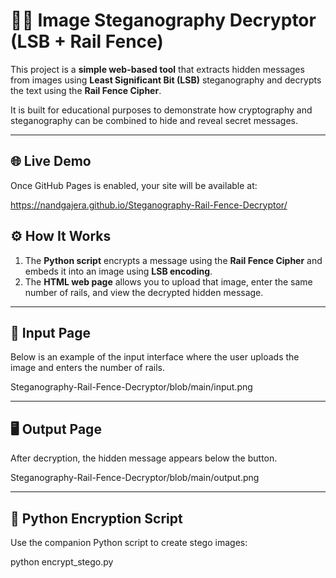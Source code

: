 # 🕵️‍♂️ Image Steganography Decryptor (LSB + Rail Fence)

This project is a **simple web-based tool** that extracts hidden messages from images using **Least Significant Bit (LSB)** steganography and decrypts the text using the **Rail Fence Cipher**.

It is built for educational purposes to demonstrate how cryptography and steganography can be combined to hide and reveal secret messages.

---

## 🌐 Live Demo
Once GitHub Pages is enabled, your site will be available at:

https://nandgajera.github.io/Steganography-Rail-Fence-Decryptor/

## ⚙️ How It Works

1. The **Python script** encrypts a message using the **Rail Fence Cipher** and embeds it into an image using **LSB encoding**.
2. The **HTML web page** allows you to upload that image, enter the same number of rails, and view the decrypted hidden message.

---

## 🧩 Input Page
Below is an example of the input interface where the user uploads the image and enters the number of rails.

Steganography-Rail-Fence-Decryptor/blob/main/input.png

---

## 🖥️ Output Page
After decryption, the hidden message appears below the button.

Steganography-Rail-Fence-Decryptor/blob/main/output.png

---

## 🐍 Python Encryption Script
Use the companion Python script to create stego images:

python encrypt_stego.py


